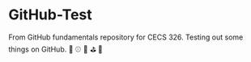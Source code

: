 # GitHub-Test
From GitHub fundamentals repository for CECS 326. Testing out some things on GitHub.
🏈 ⚾ 🥍 ⛳ 🏀
